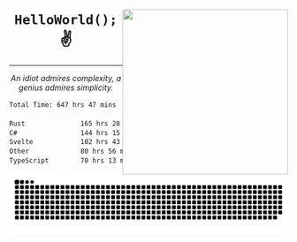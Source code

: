 <div text-align="center">
    <img src="https://i.imgur.com/h1q15Kt.gife" align="right" width="299" height="299">
    <h1 align="center"><code>HelloWorld();</code> ✌️</h1>
    <hr>
    <p align="center"><i>An idiot admires complexity, a genius admires simplicity.</i></p>
</div>

<!--START_SECTION:waka-->

```txt
Total Time: 647 hrs 47 mins

Rust              165 hrs 28 mins █████▓░░░░░░░░░░░░░░░░░░░   22.71 %
C#                144 hrs 15 mins █████░░░░░░░░░░░░░░░░░░░░   19.79 %
Svelte            102 hrs 43 mins ███▓░░░░░░░░░░░░░░░░░░░░░   14.10 %
Other             80 hrs 56 mins  ██▓░░░░░░░░░░░░░░░░░░░░░░   11.11 %
TypeScript        70 hrs 13 mins  ██▒░░░░░░░░░░░░░░░░░░░░░░   09.64 %
```

<!--END_SECTION:waka-->

<picture>
  <source media="(prefers-color-scheme: dark)" srcset="https://raw.githubusercontent.com/Somfic/Somfic/main/github-contribution-grid-snake-dark.svg">
  <source media="(prefers-color-scheme: light)" srcset="https://raw.githubusercontent.com/Somfic/Somfic/main/github-contribution-grid-snake.svg">
  <img alt="github contribution grid snake animation" src="https://raw.githubusercontent.com/Somfic/Somfic/main/github-contribution-grid-snake.svg">
</picture>
